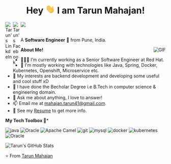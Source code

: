 <div align="center">
<h1 title="hehehe"> Hey <img src="https://raw.githubusercontent.com/ABSphreak/ABSphreak/master/gifs/Hi.gif" width="30px"> I am Tarun Mahajan!</h1>
</div>
<a href="https://www.linkedin.com/in/tarun-mahajan-39472839">
  <img align="left" alt="Tarun's LinkdeIn" width="24px" src="https://cdn.jsdelivr.net/npm/simple-icons@v3/icons/linkedin.svg" />
</a>
<a href="https://www.facebook.com/tarunthecse/">
  <img align="left" alt="Tarun's Facebook" width="24px" src="https://cdn.jsdelivr.net/npm/simple-icons@v3/icons/facebook.svg" />
</a>
<img src="https://komarev.com/ghpvc/?username=tarunthecse&color=blueviolet" align="left">





<br />
<br />

A **Software Engineer** 🚀 from Pune, India.

  <img align="right" alt="GIF" src="https://i.pinimg.com/originals/e4/26/70/e426702edf874b181aced1e2fa5c6cde.gif" />

**About Me!**

- 👨🏽‍💻 I’m currently working as a Senior Software Engineer at Red Hat.
- 🌱 I'm mostly working with technologies like Java, Spring, Docker, Kubernetes, Openshift, Microservice etc. 
- 🤔 My interests are backend development and developing some useful and cool stuff xD
- 💼 I have done the Becholar Degree i.e B.Tech in computer science & engineering domain.
- 💬 Ask me about anything, I love to answer!
- 📫 Email me at [mahajan.tarun41@gmail.com](mailto:mahajan.tarun41@gmail.com).
- 📝 See my [Resume](https://drive.google.com/file/d/1cZuGbGajjvnsOH_uW3KDCY3_BIx_F8IX/view?usp=sharing) to get more info.


**My Tech Toolbox 🧰***

<p align="left">
<img src="https://img.icons8.com/color/144/000000/java-coffee-cup-logo.png" alt="java" width="40" height="40"/> 
<img src="https://img.icons8.com/color/48/000000/spring-logo.png" alt="Oracle" width="40" height="40"/>
<img src="https://img.icons8.com/dusk/64/000000/--camel.png" alt="Apache Camel" width="40" height="40"/> 
<img src="https://www.vectorlogo.zone/logos/git-scm/git-scm-icon.svg" alt="git" width="40" height="40"/> 
<img src="https://i.pinimg.com/originals/50/f1/58/50f1582a95bdac10f1c3fa295c8b947b.png" alt="mysql" width="40" height="40"/>
<img src="https://img.icons8.com/dusk/64/000000/docker.png" alt="docker" height="40"/> 
<img src="https://img.icons8.com/color/144/000000/kubernetes.png" alt="kubernetes" height="40"/> 
<img src="https://img.icons8.com/color/96/000000/oracle-logo.png" alt="Oracle" width="40" height="40"/>
  
  
</p>


<img src="https://github-readme-stats.vercel.app/api?username=tarunthecse&show_icons=true&hide_border=true&count_private=true&theme=dracula&icon_color=79dafa" alt="Tarun's GitHub Stats">

⭐️ From [Tarun Mahajan](https://github.com/tarunthecse)
